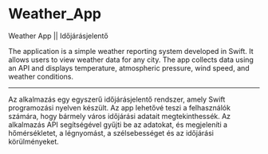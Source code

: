 # Weather_App
Weather App || Időjárásjelentő


The application is a simple weather reporting system developed in Swift. It allows users to view weather data for any city. The app collects data using an API and displays temperature, atmospheric pressure, wind speed, and weather conditions.

--------------------------------------------------------------------------------------

Az alkalmazás egy egyszerű időjárásjelentő rendszer, amely Swift programozási nyelven készült. Az app lehetővé teszi a felhasználók számára, hogy bármely város időjárási adatait megtekinthessék. Az alkalmazás API segítségével gyűjti be az adatokat, és megjeleníti a hőmérsékletet, a légnyomást, a szélsebességet és az időjárási körülményeket.
